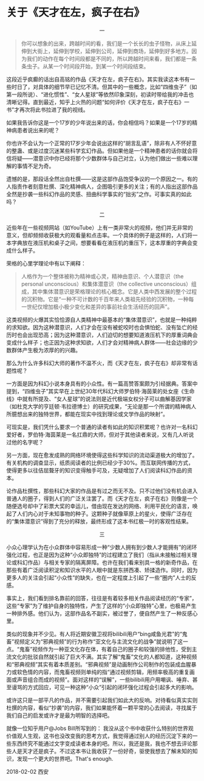 # 关于《天才在左，疯子在右》

<p style="text-align: center;">一</p>

<blockquote>你可以想象的出来，跨越时间的看，我们是一个长长的虫子怪物，从床上延伸到大街上，延伸到学校，延伸到公司，延伸到商场，延伸到好多地方。因为我们的动作在每个时间段都是不同的，所以跨越时间来看，我们都是一条条虫子。从某一个时间段开始，到某一个时间段结束。</blockquote>
这段近乎疯癫的话出自高铭的作品《天才在左，疯子在右》。其实我读这本书有一些时日了，对具体的细节早已记忆不清。但其中的一些概念，比如“四维虫子”（如第一段所说）、“进化惯性”、“女人星球”等依然印象深刻，初读时带给我的冲击也清晰记得。直到最近，知乎上火热的问题“如何评价《天才在左，疯子在右》一书”才再次将此书拉进了我的视线。

如果我告诉你这是一个17岁的少年说出来的话，你会相信吗？如果是一个17岁的精神病患者说出来的呢？

你也许不会认为一个正常的17岁少年会说出这样的“胡言乱语”，除非有人不怀好意的整蛊、或是过度沉迷某些科学玄幻作品。但如果他是一个精神患者的话你就会将信将疑——潜意识中你已经将那个少数群体与自己对立，认为他们做出一些难以理解的事情不足为奇。

遗憾的是，那段话全然出自杜撰——这是这部作品饱受争议的一个原因之一。有的人指责作者刻意杜撰、深化精神病人，企图吸引更多的关注；有的人指出这部作品全然是抄袭一些科幻作品的灵感、扭曲科学事实的“拙劣”之作。可事实真的如此吗？
<p style="text-align: center;">二</p>
近些年在一些视频网站（如YouTube）上有一类非常火的视频，他们并无非常的意义，但却频频收获极大的观看量和点击率。一个具体的例子是这样的，人们将一本字典放在液压机和桌子之间，想要看看在液压机的重压下，这本厚重的字典会变成什么样子。

荣格的心里学理论中有以下阐释：
<blockquote>人格作为一个整体被称为精神或心灵，精神由意识、个人潜意识（the personal unconscious）和集体潜意识（the collective unconscious）组成，其中集体潜意识是荣格理论的核心概念。它是人类中西发展的整个过程的沉积物。它是“一种不可计数的千百年来人类祖先经验的沉积物，一种每一世纪仅增加极小极少变化和差异的事前社会生活经历的回声”。</blockquote>
这类视频的火爆其实恰恰源自人类精神中最基本的“集体潜意识”，也就是一种纯粹的求知欲。因为这种潜意识，人们才会在没有被蛇咬时也会惧怕蛇、没有坠亡的经历时也会出现恐高；因为这种潜意识，人们迫切的想要知道液压机下的厚重词典会变成什么样子；也正因为这种求知欲，人们才会对精神病人群体——社会边缘的少数群体产生极为浓厚的的兴趣。

那么为什么许多科幻大师的著作不温不火，而《天才在左，疯子在右》却非常有话题性呢？

一方面是因为科幻小说本身具有的小众性。有一篇高赞答案颇为引经据典。答案中提到，“四维虫子”其实早在上世纪30年代科幻大师罗伯特·海茵莱的处女座《生命线》中就有所提及、“女人星球”的说法则是近代极端女权分子可以曲解基因学家（如杜克大学的亨廷顿·韦拉德博士）的研究成果，“无论是那一个所谓的精神病人所臆想出来的独特世界，都能在现实中找到理论或文学作品的映射”。

可现实是，我们凭什么要求一个普通的读者有如此的知识积累呢？也许对一名科幻爱好者，罗伯特·海茵莱是一名扛鼎的大师，但对于其他读者来说，又有几人听说过他的名字呢？

另一方面，现在愈发成熟的网络环境使得这些科学知识的流动渠道极大的增加了。有关机构的调查显示，纸质阅读者的比例已经少于30%。而互联网传播的方式，使得更多以往佶屈聱牙的知识变得触手可及，无疑增加了人们阅读科幻作品的资本。

论作品杜撰性，那些科幻大家的作品是有过之而无不及。只不过他们没有机会进入普通人的圈子，得到人们的广泛关注罢了。而《天才在左，疯子在右》则像是一个随便选号却中了彩票大奖的幸运儿，借由现在发达的网络、利用平民化的语言，唤起了人们内心对于未知事物的种子。这颗种子就像草原上的星火，使得广泛存在的“集体潜意识”得到了充分的释放，最终形成了这本书红极一时的客观性结果。
<p style="text-align: center;">三</p>
小众心理学认为在小众群体中容易形成一种“少数人拥有到少数人才能拥有”的闭环强化过程，也正是因为这种“小众即独特”的过程建立了我们（指从未接触过相关理论或科幻作品）与相关专家的隔离屏障。也许在我们看来别具一格的新奇作品，在那些有着广泛阅读积淀和知识水平的人眼中就是东拼西凑、矫揉造作。同时，因为更多人的关注会引起“小众性”的缺失，也在一定程度上引起了一些“圈内”人士的反感。

事实上，我们看到排名靠前的回答，往往是有着较多相关作品阅读经历的“专家”，这些“专家”为了维护自身的独特性，产生了这样的“小众即独特”心里，也极易产生一种排外感。他们认为，这部作品名不副实，被过誉了，便自然产生了一种反感心里。

类似的现象并不少见。有人将近期安徽卫视将bilibili用户“bing咸鱼光君”的“鬼畜”视频定义为“邪典视频”的行为称作“亚文化与主流文化的战争”就说明了这一点。“鬼畜”视频作为一种亚文化存在体，有着自己的圈子和较强的排他性，受到主流文化的批驳自然就引起了巨大不满。其实了解“鬼畜”文化的人都知道，这种视频和“邪典视频”其实有着本质差别。“邪典视频”是动画制作公司制作的包装成血腥暴力或软色情的内容，而鬼畜视频则单纯的指“通过视频剪辑，用频率极高的重复画面或声音组合而成的视频”。面对这样的“误解”，一些bilibili用户用嘲讽、唾弃、甚至谩骂的方式回应，可见一种这种“小众”引起的闭环强化过程会引起多大的影响。

或许这只是一部平凡的作品，并不需要引起我们如此大的反响。对待看似真实实则杜撰的内容，看似“抄袭”的内容，我们如果能怀着一颗平常的心去阅读，寻找属于我们自己的启发或许才是最为明智的选择吧。

就像一位知乎用户@Jobs Bill所写到的： 我没从这个书中收获什么特别的世界观价值观人生观，这书也没改变我的思考方式，我觉得通过别人的经历沉淀下来的一些东西终究不能通过文字变成读者本身的吧。所以，我还是我，我也不想去评论那些人是天才还是疯子。不过这本书让我收获了一份好奇，驱使我想去了解未知的知识，发现一个更大的世界吧。That's enough.

2018-02-02 西安

&nbsp;
